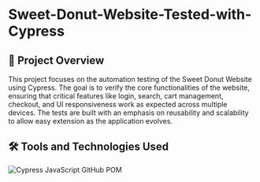 # Sweet-Donut-Website-Tested-with-Cypress
## 📌 Project Overview
 This project focuses on the automation testing of the Sweet Donut Website using Cypress. The goal is to verify the core functionalities of the website, ensuring that critical features like login, search, cart management, checkout, and UI responsiveness work as expected across multiple devices. The tests are built with an emphasis on reusability and scalability to allow easy extension as the application evolves.
## 🛠️ Tools and Technologies Used
![Cypress]( https://img.shields.io/badge/Cypress-Testing-blue)
JavaScript
GitHub
POM
